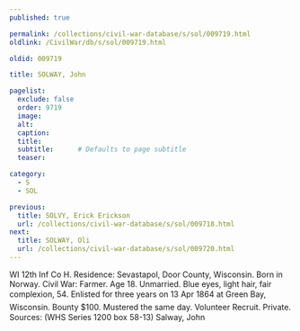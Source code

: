 ```yaml
---
published: true

permalink: /collections/civil-war-database/s/sol/009719.html
oldlink: /CivilWar/db/s/sol/009719.html

oldid: 009719

title: SOLWAY, John

pagelist:
  exclude: false
  order: 9719
  image: 
  alt:
  caption:
  title:
  subtitle:      # Defaults to page subtitle
  teaser:

category: 
  - S 
  - SOL

previous:
  title: SOLVY, Erick Erickson
  url: /collections/civil-war-database/s/sol/009718.html  
next:
  title: SOLWAY, Oli
  url: /collections/civil-war-database/s/sol/009720.html   
---
```

WI 12th Inf Co H. Residence: Sevastapol, Door County, Wisconsin. Born in Norway. Civil War: Farmer. Age 18. Unmarried. Blue eyes, light hair, fair complexion, 5&#146;4&#148;. Enlisted for three years on 13 Apr 1864 at Green Bay, Wisconsin. Bounty $100. Mustered the same day. Volunteer Recruit. Private. Sources: (WHS Series 1200 box 58-13) &#147;Salway, John&#148;